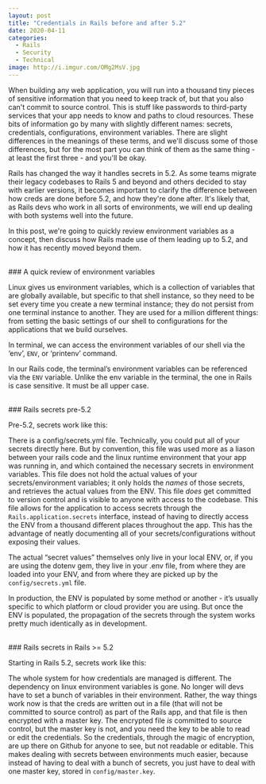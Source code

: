 ```yaml
---
layout: post
title: "Credentials in Rails before and after 5.2"
date: 2020-04-11
categories:
  - Rails
  - Security
  - Technical
image: http://i.imgur.com/OMg2MsV.jpg
---
```


When building any web application, you will run into a thousand tiny pieces of
sensitive information that you need to keep track of, but that you also can't
commit to source control. This is stuff like passwords to third-party services
that your app needs to know and paths to cloud resources. These bits of information
go by many with slightly different names: secrets, credentials, configurations,
environment variables. There are slight differences in the meanings of these terms, and
we'll discuss some of those differences, but for the most part you can think of
them as the same thing - at least the first three - and you'll be okay.

Rails has changed the way it handles secrets in 5.2. As some teams
migrate their legacy codebases to Rails 5 and beyond and others decided to
stay with earlier versions, it becomes important to clarify the difference between
how creds are done before 5.2, and how they're done after. It's likely
that, as Rails devs who work in all sorts of environments, we will end up dealing
with both systems well into the future.

In this post, we're going to quickly review environment variables as a concept,
then discuss how Rails made use of them leading up to 5.2, and how it has recently
moved beyond them.

<br/>
### A quick review of environment variables
<br/>

Linux gives us environment variables, which is a collection of variables that are globally available, but specific to that shell instance, so they need to be set every time you create a new terminal instance; they do not persist from one terminal instance to another.  They are used for a million different things: from setting the basic settings of our shell to configurations for the applications that we build ourselves.

In terminal, we can access the environment variables of our shell via the ‘env’, `ENV`, or ‘printenv’ command.

In our Rails code, the terminal’s environment variables can be referenced via the `ENV` variable. Unlike the env variable in the terminal, the one in Rails is case sensitive. It must be all upper case.

<br/>
### Rails secrets pre-5.2
<br/>

Pre-5.2, secrets work like this:

There is a config/secrets.yml file. Technically, you could put all of your secrets directly here. But by convention, this file was used more as a liason between your rails code and the linux runtime environment that your app was running in, and which contained the necessary secrets in environment variables. This file does not hold the actual values of your secrets/environment variables; it only holds the _names_ of those secrets, and retrieves the actual values from the ENV. This file _does_ get committed to version control and is visible to anyone with access to the codebase. This file allows for the application to access secrets through the `Rails.application.secrets` interface, instead of having to directly access the ENV from a thousand different places throughout the app. This has the advantage of neatly documenting all of your secrets/configurations without exposing their values.

The actual “secret values” themselves only live in your local ENV, or, if you are using the dotenv gem, they live in your .env file, from where they are loaded into your ENV, and from where they are picked up by the `config/secrets.yml` file.

In production, the ENV is populated by some method or another - it’s usually specific to which platform or cloud provider you are using. But once the ENV is populated, the propagation of the secrets through the system works pretty much identically as in development.

<br/>
### Rails secrets in Rails >= 5.2
<br/>

Starting in Rails 5.2, secrets work like this:

The whole system for how credentials are managed is different. The dependency on linux environment variables is gone. No longer will devs have to set a bunch of variables in their environment. Rather, the way things work now is that the creds are written out in a file (that will not be committed to source control) as part of the Rails app, and that file is then encrypted with a master key. The encrypted file _is_ committed to source control, but the master key is not, and you need the key to be able to read or edit the credentials. So the credentials, through the magic of encryption, are up there on Github for anyone to see, but not readable or editable. This makes dealing with secrets between environments much easier, because instead of having to deal with a bunch of secrets, you just have to deal with one master key, stored in `config/master.key`.
